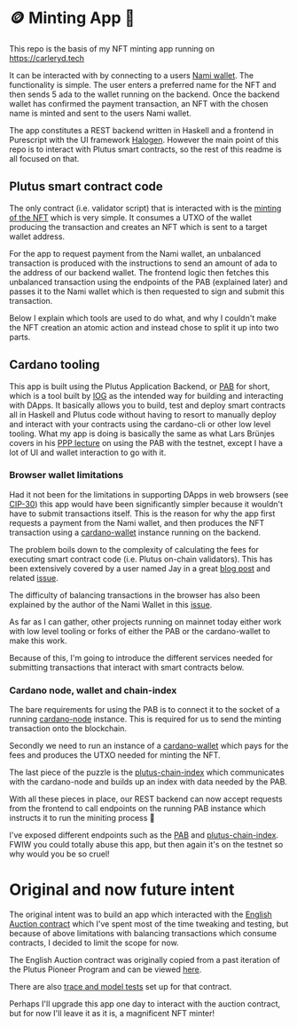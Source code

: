 # 🪙 Minting App 💸
This repo is the basis of my NFT minting app running on https://carleryd.tech

It can be interacted with by connecting to a users [Nami wallet](https://github.com/Berry-Pool/nami-wallet).
The functionality is simple. The user enters a preferred name for the NFT and then sends 5 ada to the wallet running on the backend. Once the backend wallet has confirmed the payment transaction, an NFT with the chosen name is minted and sent to the users Nami wallet.

The app constitutes a REST backend written in Haskell and a frontend in Purescript with the UI framework [Halogen](https://github.com/purescript-halogen/purescript-halogen). However the main point of this repo is to interact with Plutus smart contracts, so the rest of this readme is all focused on that.

## Plutus smart contract code
The only contract (i.e. validator script) that is interacted with is the [minting of the NFT](https://github.com/carleryd/plutus-english-auction/tree/main/src/backend/src/Contract/Token) which is very simple. It consumes a UTXO of the wallet producing the transaction and creates an NFT which is sent to a target wallet address.

For the app to request payment from the Nami wallet, an unbalanced transaction is produced with the instructions to send an amount of ada to the address of our backend wallet. The frontend logic then fetches this unbalanced transaction using the endpoints of the PAB (explained later) and passes it to the Nami wallet which is then requested to sign and submit this transaction.

Below I explain which tools are used to do what, and why I couldn't make the NFT creation an atomic action and instead chose to split it up into two parts.

## Cardano tooling
This app is built using the Plutus Application Backend, or [PAB](https://iohk.io/en/blog/posts/2021/10/28/plutus-application-backend-pab-supporting-dapp-development-on-cardano/) for short, which is a tool built by [IOG](https://iog.io/) as the intended way for building and interacting with DApps. It basically allows you to build, test and deploy smart contracts all in Haskell and Plutus code without having to resort to manually deploy and interact with your contracts using the cardano-cli or other low level tooling. What my app is doing is basically the same as what Lars Brünjes covers in his [PPP lecture](https://www.youtube.com/playlist?list=PLNEK_Ejlx3x2sBWXHdFBRgkzPF6N-1LVi) on using the PAB with the testnet, except I have a lot of UI and wallet interaction to go with it.

### Browser wallet limitations
Had it not been for the limitations in supporting DApps in web browsers (see [CIP-30](https://cips.cardano.org/cips/cip30/)) this app would have been significantly simpler because it wouldn't have to submit transactions itself. This is the reason for why the app first requests a payment from the Nami wallet, and then produces the NFT transaction using a [cardano-wallet](https://github.com/input-output-hk/cardano-wallet) instance running on the backend.

The problem boils down to the complexity of calculating the fees for executing smart contract code (i.e. Plutus on-chain validators). This has been extensively covered by a user named Jay in a great [blog post](https://jeyeins.substack.com/p/we-need-better-wallets-on-cardano?r=1avi52&utm_campaign=post&utm_medium=web&s=r) and related [issue](https://github.com/input-output-hk/plutus-apps/issues/249).

The difficulty of balancing transactions in the browser has also been explained by the author of the Nami Wallet in this [issue](https://github.com/Berry-Pool/nami-wallet/issues/183).

As far as I can gather, other projects running on mainnet today either work with low level tooling or forks of either the PAB or the cardano-wallet to make this work.

Because of this, I'm going to introduce the different services needed for submitting transactions that interact with smart contracts below.

### Cardano node, wallet and chain-index
The bare requirements for using the PAB is to connect it to the socket of a running [cardano-node](https://github.com/input-output-hk/cardano-node) instance. This is required for us to send the minting transaction onto the blockchain.

Secondly we need to run an instance of a [cardano-wallet](https://github.com/input-output-hk/cardano-wallet) which pays for the fees and produces the UTXO needed for minting the NFT.

The last piece of the puzzle is the [plutus-chain-index](https://github.com/input-output-hk/plutus-apps/tree/main/plutus-chain-index) which communicates with the cardano-node and builds up an index with data needed by the PAB.

With all these pieces in place, our REST backend can now accept requests from the frontend to call endpoints on the running PAB instance which instructs it to run the miniting process 🎉

I've exposed different endpoints such as the [PAB](http://carleryd.tech:9080/swagger/swagger-ui/#/) and [plutus-chain-index](http://carleryd.tech:9083/swagger/swagger-ui/). FWIW you could totally abuse this app, but then again it's on the testnet so why would you be so cruel!

# Original and now future intent
The original intent was to build an app which interacted with the [English Auction contract](https://github.com/carleryd/plutus-english-auction/blob/main/src/contracts/src/EnglishAuction.hs) which I've spent most of the time tweaking and testing, but because of above limitations with balancing transactions which consume contracts, I decided to limit the scope for now.

The English Auction contract was originally copied from a past iteration of the Plutus Pioneer Program and can be viewed [here](https://plutus-pioneer-program.readthedocs.io/en/latest/week1.html).

There are also [trace and model tests](https://github.com/carleryd/plutus-english-auction/tree/main/src/contracts/test) set up for that contract.

Perhaps I'll upgrade this app one day to interact with the auction contract, but for now I'll leave it as it is, a magnificent NFT minter!
